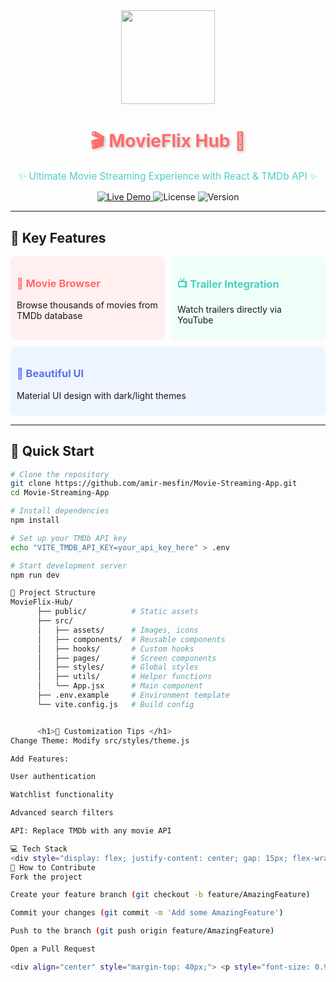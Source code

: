 <div align="center">
  <img src="https://media.giphy.com/media/v1.Y2lkPTc5MGI3NjExcW5xZ2VnZ3F4dXJ2Z2V5dWZ4Z2NqZzJlcXZ6d2Z6Y2N0dW5xbmN6YiZlcD12MV9pbnRlcm5hbF9naWZfYnlfaWQmY3Q9Zw/3o7aD2vlgJi2lUY5g4/giphy.gif" width="150">
  <h1 style="color: #ff6b6b; text-shadow: 2px 2px 4px rgba(0,0,0,0.2);">🎬 MovieFlix Hub 🍿</h1>
  <p style="color: #4ecdc4; font-size: 1.1em;">✨ Ultimate Movie Streaming Experience with React & TMDb API ✨</p>
  
  <div>
    <a href="https://dessiemoviecenter.netlify.app/">
      <img src="https://img.shields.io/badge/🚀_Live_Demo-FF5722?style=for-the-badge&logo=netlify&logoColor=white" alt="Live Demo">
    </a>
    <img src="https://img.shields.io/github/license/amir-mesfin/Movie-Streaming-App?style=for-the-badge&color=blueviolet" alt="License">
    <img src="https://img.shields.io/badge/version-2.0-green?style=for-the-badge" alt="Version">
  </div>
</div>

---

## 🌟 Key Features
<div style="display: flex; flex-wrap: wrap; gap: 10px;">
  <div style="background: #ffefef; padding: 10px; border-radius: 8px; flex: 1; min-width: 200px;">
    <h3 style="color: #ff6b6b;">🎥 Movie Browser</h3>
    <p>Browse thousands of movies from TMDb database</p>
  </div>
  <div style="background: #effff7; padding: 10px; border-radius: 8px; flex: 1; min-width: 200px;">
    <h3 style="color: #4ecdc4;">📺 Trailer Integration</h3>
    <p>Watch trailers directly via YouTube</p>
  </div>
  <div style="background: #eff5ff; padding: 10px; border-radius: 8px; flex: 1; min-width: 200px;">
    <h3 style="color: #5e72e4;">🎨 Beautiful UI</h3>
    <p>Material UI design with dark/light themes</p>
  </div>
</div>

---

## 🚀 Quick Start
```bash
# Clone the repository
git clone https://github.com/amir-mesfin/Movie-Streaming-App.git
cd Movie-Streaming-App

# Install dependencies
npm install

# Set up your TMDb API key
echo "VITE_TMDB_API_KEY=your_api_key_here" > .env

# Start development server
npm run dev

📂 Project Structure
MovieFlix-Hub/
      ├── public/          # Static assets
      ├── src/
      │   ├── assets/      # Images, icons
      │   ├── components/  # Reusable components
      │   ├── hooks/       # Custom hooks
      │   ├── pages/       # Screen components
      │   ├── styles/      # Global styles
      │   ├── utils/       # Helper functions
      │   └── App.jsx      # Main component
      ├── .env.example     # Environment template
      └── vite.config.js   # Build config


      <h1>🎨 Customization Tips </h1>
Change Theme: Modify src/styles/theme.js

Add Features:

User authentication

Watchlist functionality

Advanced search filters

API: Replace TMDb with any movie API

💻 Tech Stack
<div style="display: flex; justify-content: center; gap: 15px; flex-wrap: wrap;"> <img src="https://img.shields.io/badge/React-61DAFB?style=for-the-badge&logo=react&logoColor=black" alt="React"> <img src="https://img.shields.io/badge/Vite-B73BFE?style=for-the-badge&logo=vite&logoColor=white" alt="Vite"> <img src="https://img.shields.io/badge/Material_UI-0081CB?style=for-the-badge&logo=mui&logoColor=white" alt="Material UI"> <img src="https://img.shields.io/badge/TMDb_API-01D277?style=for-the-badge&logo=themoviedatabase&logoColor=white" alt="TMDb"> </div>
🤝 How to Contribute
Fork the project

Create your feature branch (git checkout -b feature/AmazingFeature)

Commit your changes (git commit -m 'Add some AmazingFeature')

Push to the branch (git push origin feature/AmazingFeature)

Open a Pull Request

<div align="center" style="margin-top: 40px;"> <p style="font-size: 0.9em; color: #888;"> 📌 Note: You'll need your own TMDb API key for development </p> <h3 style="color: #ff6b6b;">Made with ❤️ by Amir Mesfin</h3> <div style="display: flex; justify-content: center; gap: 10px;"> <a href="#"> <img src="https://img.shields.io/badge/-Portfolio-4ECDC4?style=flat-square&logo=google-chrome&logoColor=white"> </a> <a href="#"> <img src="https://img.shields.io/badge/-LinkedIn-0A66C2?style=flat-square&logo=linkedin&logoColor=white"> </a> </div> </div> ```


